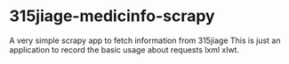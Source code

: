 # 315jiage-medicinfo-scrapy
A very simple scrapy app to fetch information from 315jiage
This is just an application to record the basic usage about requests lxml xlwt. 
